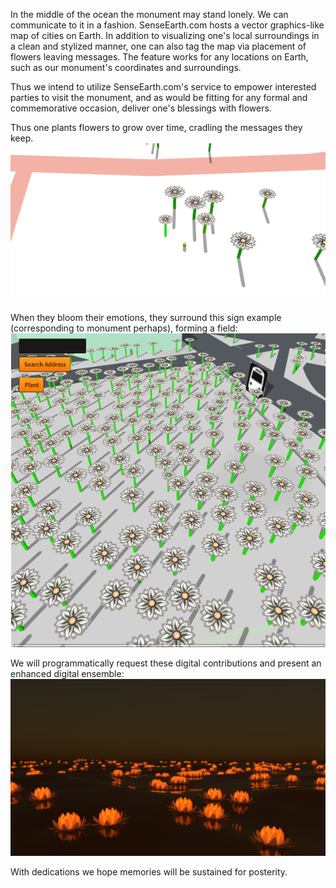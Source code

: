 In the middle of the ocean the monument may stand lonely. We can communicate to it in a fashion. SenseEarth.com hosts a vector graphics-like map of cities on Earth. In addition to visualizing one's local surroundings in a clean and stylized manner, one can also tag the map via placement of flowers leaving messages. The feature works for any locations on Earth, such as our monument's coordinates and surroundings. 

Thus we intend to utilize SenseEarth.com's service to empower interested parties to visit the monument, and as would be fitting for any formal and commemorative occasion, deliver one's blessings with flowers.

Thus one plants flowers to grow over time, cradling the messages they keep.
![Monument](../project_images/flower_size.png?raw=true "Monument")

When they bloom their emotions, they surround this sign example (corresponding to monument perhaps), forming a field:
![Monument](../project_images/flower_sign.png?raw=true "Monument")

We will programmatically request these digital contributions and present an enhanced digital ensemble:
![Monument](../project_images/flower_sea.png?raw=true "Monument")

With dedications we hope memories will be sustained for posterity.